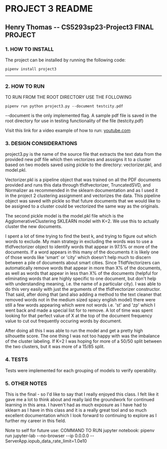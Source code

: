 # PROJECT 3 README
## Henry Thomas -- CS5293sp23-Project3 FINAL PROJECT

### 1. HOW TO INSTALL

The project can be installed by running the following code:

```
pipenv install project3
```
---

### 2. HOW TO RUN

TO RUN FROM THE ROOT DIRECTORY USE THE FOLLOWING 

```
pipenv run python project3.py --document testcity.pdf
```

--document is the only implemented flag. A sample pdf file is saved in the root directory for use in testing functionality of the file (testcity.pdf)

Visit this link for a video example of how to run:
[youtube.com](https://youtu.be/wMRusK8uNlE)

### 3. DESIGN CONSIDERATIONS

project3.py is the name of the source file that extracts the text data from the provided new pdf file which then vectorizes and asssigns it to a cluster based on two models saved using pickle to the directory:
vectorizer.pkl, and model.pkl.

Vectorizer.pkl is a pipeline object that was trained on all the PDF documents provided and runs this data through tfidfvectorizer, TruncatedSVD, and Normalizer as recommended in the sklearn documentation and as I used it in the project 2 clustering assignment and vectorizes the data. This pipeline object was saved with pickle so that future documents that we would like to be assigned to a cluster could be vectorized the same way as the originals.

The second pickle model is the model.pkl file which is the AgglomerativeClustering SKLEARN model with K=2. We use this to actually cluster the new documents.

I spent a lot of time trying to find the best k, and trying to figure out which words to exclude. My main strategy in excluding the words was to use a tfidfvectorizer object to identify words that appear in 97.5% or more of the documents. If a word appears in this many of the documents it is likely one of those words like 'smart' or 'city' which doesn't help much to discern between a pile of documents about smart cities. Since TfidfVectorizers can automatically remove words that appear in more than X% of the documents, as well as words that appear in less than X% of the documents (helpful for eliminating words that are highly specific to one document, but don't help with understanding meaning, i.e. the name of a particular city). I was able to do this very easily with just the arguments of the tfidfvectorizer constructor. That said, after doing that (and also adding a method to the text cleaner that removed words not in the medium sized spacy english model) there were still a few words appearing which were not words i.e. 'st' and 'zp' which I went back and made a special list for to remove. A lot of time was spent looking for that perfect value of X at the top of the document frequency value to cut out frequently occuring words by document.

After doing all this I was able to run the model and get a pretty high silhouette score. The one thing I was not too happy with was the imbalance of the cluster labeling. If K=2 I was hoping for more of a 50/50 split between the two clusters, but it was more of a 15/85 split.


### 4. TESTS

Tests were implemented for each grouping of models to verify operability.

### 5. OTHER NOTES

This is the final - so I'd like to say that I really enjoyed this class. I felt like it gave me a lot to think about and really laid the groundwork for continued learning in this area. I haven't had as much exposure as I have had to sklearn as I have in this class and it is a really great tool and so much excellent documentation which I look forward to continuing to explore as I further my career in this field.

Note to self for future use:
COMMAND TO RUN jupyter notebook:
pipenv run jupyter-lab --no-browser --ip 0.0.0.0 --ServerApp.iopub\_data\_rate\_limit=1.0e10
